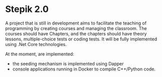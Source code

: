 
# Stepik 2.0

A project that is still in development aims to facilitate the teaching of programming by creating courses and managing the classroom. The courses should have Chapters, and the chapters should have theory lessons, multiple-choice tests or coding tests. It will be fully implemented using .Net Core technologies. 

At the moment, are implemented:
- the seeding mechanism is implemented using Dapper
- console applications running in Docker to compile C++/Python code.
